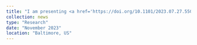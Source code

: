 ```yaml
---
title: "I am presenting <a href='https://doi.org/10.1101/2023.07.27.550754' target='_blank'>Splam</a> at <a href='https://meetings.cshl.edu/meetings.aspx?meet=info&year=23' target='_blank'>Genome Informatics</a>. Check out <a href='https://github.com/Kuanhao-Chao/splam/releases/tag/v1.0.10' target='_blank'>v1.0.10 release</a>. See you in Cold Spring Harbor, NY!"
collection: news
type: "Research"
date: "November 2023"
location: "Baltimore, US"
---
```

